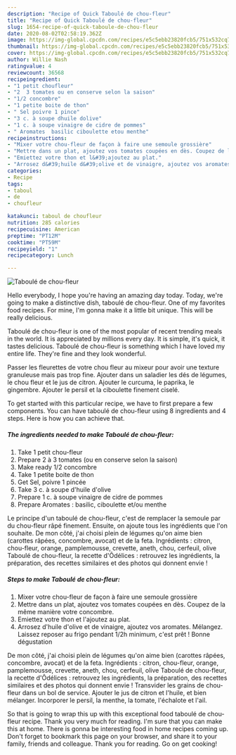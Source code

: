 ```yaml
---
description: "Recipe of Quick Taboulé de chou-fleur"
title: "Recipe of Quick Taboulé de chou-fleur"
slug: 1654-recipe-of-quick-taboule-de-chou-fleur
date: 2020-08-02T02:58:19.362Z
image: https://img-global.cpcdn.com/recipes/e5c5ebb23820fcb5/751x532cq70/taboule-de-chou-fleur-photo-principale-de-la-recette.jpg
thumbnail: https://img-global.cpcdn.com/recipes/e5c5ebb23820fcb5/751x532cq70/taboule-de-chou-fleur-photo-principale-de-la-recette.jpg
cover: https://img-global.cpcdn.com/recipes/e5c5ebb23820fcb5/751x532cq70/taboule-de-chou-fleur-photo-principale-de-la-recette.jpg
author: Willie Nash
ratingvalue: 4
reviewcount: 36568
recipeingredient:
- "1 petit choufleur"
- "2  3 tomates ou en conserve selon la saison"
- "1/2 concombre"
- "1 petite boite de thon"
- " Sel poivre 1 pince"
- "3 c. à soupe dhuile dolive"
- "1 c. à soupe vinaigre de cidre de pommes"
- " Aromates  basilic ciboulette etou menthe"
recipeinstructions:
- "Mixer votre chou-fleur de façon à faire une semoule grossière"
- "Mettre dans un plat, ajoutez vos tomates coupées en dès. Coupez de la même manière votre concombre."
- "Emiettez votre thon et l&#39;ajoutez au plat."
- "Arrosez d&#39;huile d&#39;olive et de vinaigre, ajoutez vos aromates. Mélangez. Laissez reposer au frigo pendant 1/2h minimum, c&#39;est prêt ! Bonne dégustation"
categories:
- Recipe
tags:
- taboul
- de
- choufleur

katakunci: taboul de choufleur 
nutrition: 285 calories
recipecuisine: American
preptime: "PT12M"
cooktime: "PT59M"
recipeyield: "1"
recipecategory: Lunch

---
```



![Taboulé de chou-fleur](https://img-global.cpcdn.com/recipes/e5c5ebb23820fcb5/751x532cq70/taboule-de-chou-fleur-photo-principale-de-la-recette.jpg)

Hello everybody, I hope you're having an amazing day today. Today, we're going to make a distinctive dish, taboulé de chou-fleur. One of my favorites food recipes. For mine, I'm gonna make it a little bit unique. This will be really delicious.

Taboulé de chou-fleur is one of the most popular of recent trending meals in the world. It is appreciated by millions every day. It is simple, it's quick, it tastes delicious. Taboulé de chou-fleur is something which I have loved my entire life. They're fine and they look wonderful.

Passer les fleurettes de votre chou fleur au mixeur pour avoir une texture granuleuse mais pas trop fine. Ajouter dans un saladier les dés de légumes, le chou fleur et le jus de citron. Ajouter le curcuma, le paprika, le gingembre. Ajouter le persil et la ciboulette finement ciselé.


To get started with this particular recipe, we have to first prepare a few components. You can have taboulé de chou-fleur using 8 ingredients and 4 steps. Here is how you can achieve that.

<!--inarticleads1-->

##### The ingredients needed to make Taboulé de chou-fleur:

1. Take 1 petit chou-fleur
1. Prepare 2 à 3 tomates (ou en conserve selon la saison)
1. Make ready 1/2 concombre
1. Take 1 petite boite de thon
1. Get  Sel, poivre 1 pincée
1. Take 3 c. à soupe d&#39;huile d&#39;olive
1. Prepare 1 c. à soupe vinaigre de cidre de pommes
1. Prepare  Aromates : basilic, ciboulette et/ou menthe


Le principe d&#39;un taboulé de chou-fleur, c&#39;est de remplacer la semoule par du chou-fleur râpé finement. Ensuite, on ajoute tous les ingrédients que l&#39;on souhaite. De mon côté, j&#39;ai choisi plein de légumes qu&#39;on aime bien (carottes râpées, concombre, avocat) et de la feta. Ingrédients : citron, chou-fleur, orange, pamplemousse, crevette, aneth, chou, cerfeuil, olive Taboulé de chou-fleur, la recette d&#39;Ôdélices : retrouvez les ingrédients, la préparation, des recettes similaires et des photos qui donnent envie ! 

<!--inarticleads2-->

##### Steps to make Taboulé de chou-fleur:

1. Mixer votre chou-fleur de façon à faire une semoule grossière
1. Mettre dans un plat, ajoutez vos tomates coupées en dès. Coupez de la même manière votre concombre.
1. Emiettez votre thon et l&#39;ajoutez au plat.
1. Arrosez d&#39;huile d&#39;olive et de vinaigre, ajoutez vos aromates. Mélangez. Laissez reposer au frigo pendant 1/2h minimum, c&#39;est prêt ! Bonne dégustation


De mon côté, j&#39;ai choisi plein de légumes qu&#39;on aime bien (carottes râpées, concombre, avocat) et de la feta. Ingrédients : citron, chou-fleur, orange, pamplemousse, crevette, aneth, chou, cerfeuil, olive Taboulé de chou-fleur, la recette d&#39;Ôdélices : retrouvez les ingrédients, la préparation, des recettes similaires et des photos qui donnent envie ! Transvider les grains de chou-fleur dans un bol de service. Ajouter le jus de citron et l&#39;huile, et bien mélanger. Incorporer le persil, la menthe, la tomate, l&#39;échalote et l&#39;ail. 

So that is going to wrap this up with this exceptional food taboulé de chou-fleur recipe. Thank you very much for reading. I'm sure that you can make this at home. There is gonna be interesting food in home recipes coming up. Don't forget to bookmark this page on your browser, and share it to your family, friends and colleague. Thank you for reading. Go on get cooking!
